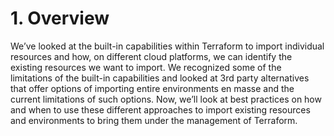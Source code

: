 # 1. Overview

We’ve looked at the built-in capabilities within Terraform to import individual resources and how, on different cloud platforms, we can identify the existing resources we want to import. We recognized some of the limitations of the built-in capabilities and looked at 3rd party alternatives that offer options of importing entire environments en masse and the current limitations of such options. Now, we’ll look at best practices on how and when to use these different approaches to import existing resources and environments to bring them under the management of Terraform.